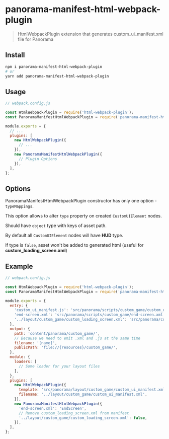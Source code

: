# panorama-manifest-html-webpack-plugin

> HtmlWebpackPlugin extension that generates custom_ui_manifest.xml file for Panorama

## Install

```bash
npm i panorama-manifest-html-webpack-plugin
# or
yarn add panorama-manifest-html-webpack-plugin
```

## Usage

```javascript
// webpack.config.js

const HtmlWebpackPlugin = require('html-webpack-plugin');
const PanoramaManifestHtmlWebpackPlugin = require('panorama-manifest-html-webpack-plugin');

module.exports = {
  // ...
  plugins: [
    new HtmlWebpackPlugin({
      // ...
    }),
    new PanoramaManifestHtmlWebpackPlugin({
      // Plugin Options
    }),
  ],
};
```

## Options

PanoramaManifestHtmlWebpackPlugin constructor has only one option - `typeMappings`.

This option allows to alter `type` property on created `CustomUIElement` nodes.

Should have `object` type with keys of asset path.

By default all `CustomUIElement` nodes will have **HUD** type.

If type is `false`, asset won't be added to generated html (useful for **custom_loading_screen.xml**)

## Example

```javascript
// webpack.config.js

const HtmlWebpackPlugin = require('html-webpack-plugin');
const PanoramaManifestHtmlWebpackPlugin = require('panorama-manifest-html-webpack-plugin');

module.exports = {
  entry: {
    'custom_ui_manifest.js': 'src/panorama/scripts/custom_game/custom_ui_manifest.js',
    'end-screen.xml': 'src/panorama/scripts/custom_game/end-screen.xml',
    '../layout/custom_game/custom_loading_screen.xml': 'src/panorama/custom_game/custom_loading_screen.xml',
  },
  output: {
    path: 'content/panorama/custom_game/',
    // Because we need to emit .xml and .js at the same time
    filename: '[name]',
    publicPath: 'file://{resources}/custom_game/',
  },
  module: {
    loaders: [
      // Some loader for your layout files
    ],
  },
  plugins: [
    new HtmlWebpackPlugin({
      template: 'src/panorama/layout/custom_game/custom_ui_manifest.xml',
      filename: '../layout/custom_game/custom_ui_manifest.xml',
    }),
    new PanoramaManifestHtmlWebpackPlugin({
      'end-screen.xml': 'EndScreen',
      // Remove custom_loading_screen.xml from manifest
      '../layout/custom_game/custom_loading_screen.xml': false,
    }),
  ],
};
```
